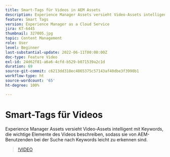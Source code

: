 ```yaml
---
title: Smart-Tags für Videos in AEM Assets
description: Experience Manager Assets versieht Video-Assets intelligent mit Keywords, die wichtige Elemente des Videos beschreiben, sodass sie von AEM-Benutzenden bei der Suche nach Keywords leicht zu erkennen sind.
feature: Smart Tags
version: Experience Manager as a Cloud Service
jira: KT-6445
thumbnail: 327005.jpg
topic: Content Management
role: User
level: Beginner
last-substantial-update: 2022-06-11T00:00:00Z
doc-type: Feature Video
exl-id: 24d62f81-a6a6-4cfd-b529-b071539a2c1d
duration: 69
source-git-commit: c6213dd318ec4865375c57143af40dbe3f3990b1
workflow-type: ht
source-wordcount: '65'
ht-degree: 100%

---
```


# Smart-Tags für Videos

Experience Manager Assets versieht Video-Assets intelligent mit Keywords, die wichtige Elemente des Videos beschreiben, sodass sie von AEM-Benutzenden bei der Suche nach Keywords leicht zu erkennen sind.

>[!VIDEO](https://video.tv.adobe.com/v/327005?quality=12&learn=on)